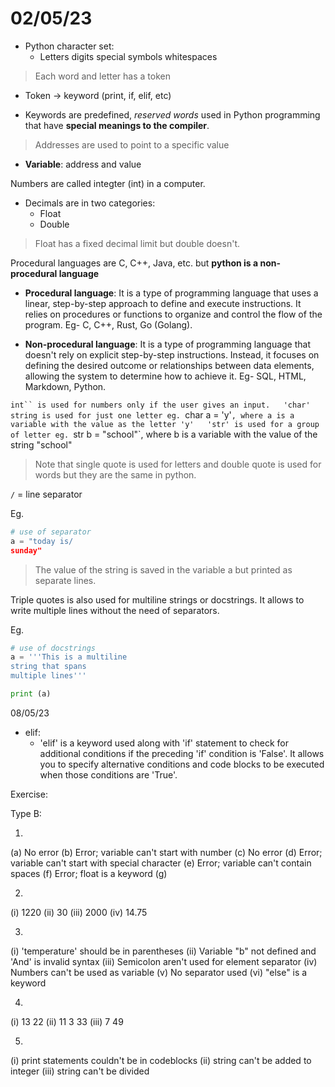 # 02/05/23 

- Python character set:
	- Letters digits special symbols whitespaces 

> Each word and letter has a token

- Token -> keyword (print, if, elif, etc) 

-  Keywords are predefined, *reserved words* used in Python programming that have **special meanings to the compiler**. 

> Addresses are used to point to a specific value 

- **Variable**: address and value 

Numbers are called integter (int) in a computer.

- Decimals are in two categories: 
  - Float
  - Double 

> Float has a fixed decimal limit but double doesn't.

Procedural languages are C, C++, Java, etc. but **python is a non-procedural language**

- **Procedural language**: It is a type of programming language that uses a linear, step-by-step approach to define and execute instructions. It relies on procedures or functions to organize and control the flow of the program. Eg- C, C++, Rust, Go (Golang).

- **Non-procedural language**: It is a type of programming language that doesn't rely on explicit step-by-step instructions. Instead, it focuses on defining the desired outcome or relationships between data elements, allowing the system to determine how to achieve it. Eg- SQL, HTML, Markdown, Python. 

`int`` is used for numbers only if the user gives an input.  
'char' string is used for just one letter eg. `char a = 'y'`, where a is a variable with the value as the letter 'y'  
'str' is used for a group of letter eg. `str b = "school"`, where b is a variable with the value of the string "school"  

> Note that single quote is used for letters and double quote is used for words but they are the same in python. 

`/` = line separator 

Eg.
```py
# use of separator 
a = "today is/
sunday"
```

> The value of the string is saved in the variable a but printed as separate lines. 

Triple quotes is also used for multiline strings or docstrings. It allows to write multiple lines without the need of separators. 

Eg. 
```py
# use of docstrings
a = '''This is a multiline
string that spans
multiple lines'''

print (a) 
```

08/05/23

- elif: 
	- 'elif' is a keyword used along with 'if' statement to check for additional conditions if the preceding 'if' condition is 'False'. It allows you to specify alternative conditions and code blocks to be executed when those conditions are 'True'. 

Exercise: 

Type B: 

1. 
(a) No error 
(b) Error; variable can't start with number 
(c) No error 
(d) Error; variable can't start with special character
(e) Error; variable can't contain spaces 
(f) Error; float is a keyword 
(g) 


2. 
(i) 1220
(ii) 30
(iii) 2000
(iv) 14.75 

3. 
(i) 'temperature' should be in parentheses 
(ii) Variable "b" not defined and 'And' is invalid syntax 
(iii) Semicolon aren't used for element separator 
(iv) Numbers can't be used as variable 
(v) No separator used 
(vi) "else" is a keyword 

4. 
(i) 13 22 
(ii) 11 3 33
(iii) 7 49 

5. 
(i) print statements couldn't be in codeblocks 
(ii) string can't be added to integer 
(iii) string can't be divided 
